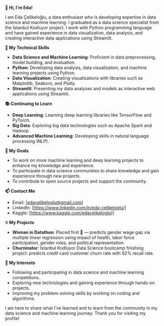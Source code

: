 **👋 Hi, I'm Eda!**

I am Eda Çelikeloğlu, a data enthusiast who is developing expertise in data science and machine learning. I graduated as a data science specialist from the Istanbul Kodluyor project. I work with Python programming language and have gained experience in data visualization, data analysis, and creating interactive data applications using Streamlit.


**💼 My Technical Skills**

- **Data Science and Machine Learning**: Proficient in data preprocessing, model building, and evaluation.
- **Python**: Developing data analysis, data visualization, and machine learning projects using Python.
- **Data Visualization**: Creating visualizations with libraries such as Matplotlib, Seaborn, and Plotly.
- **Streamlit**: Presenting my data analyses and models as interactive web applications using Streamlit.

**📚 Continuing to Learn**

- **Deep Learning**: Learning deep learning libraries like TensorFlow and PyTorch.
- **Big Data**: Exploring big data technologies such as Apache Spark and Hadoop.
- **Advanced Machine Learning**: Developing skills in natural language processing (NLP).

**🌱 My Goals**

- To work on more machine learning and deep learning projects to enhance my knowledge and experience.
- To participate in data science communities to share knowledge and gain experience through new projects.
- To contribute to open source projects and support the community.

**📫 Contact Me**

- Email: [edacelikeloglu@gmail.com]
- LinkedIn: [https://www.linkedin.com/in/eda-celikeloglu/]
- Kaggle: [https://www.kaggle.com/edacelikeloglu)]

**💡 My Projects**

- **Woman in Datathon**: Placed first 🥇 — predicts gender wage gap via multiple linear regression using impact of health, labor force participation, gender roles, and political representation.
- **Churninator**: İstanbul Kodluyor Data Science bootcamp finishing project: predicts credit card customer churn rate with 92% recall rate.

**🎉 My Interests**

- Following and participating in data science and machine learning competitions.
- Exploring new technologies and gaining experience through hands-on projects.
- Improving my problem-solving skills by working on coding and algorithms.

I am here to share what I've learned and to learn from the community in my data science and machine learning journey. Thank you for visiting my profile!

